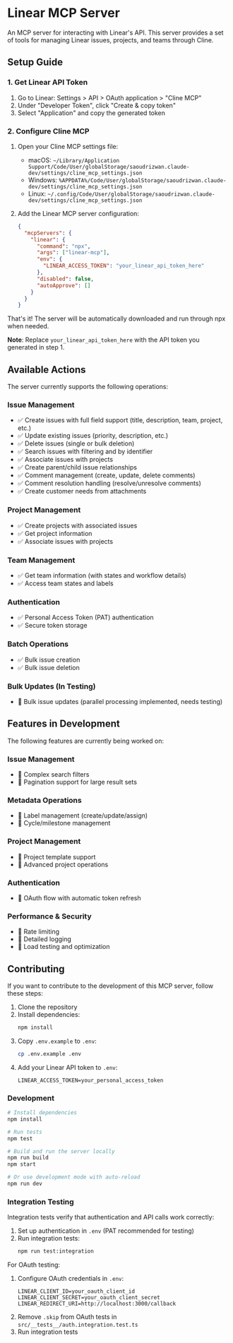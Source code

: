 # Linear MCP Server

An MCP server for interacting with Linear's API. This server provides a set of tools for managing Linear issues, projects, and teams through Cline.

## Setup Guide

### 1. Get Linear API Token

1. Go to Linear: Settings > API > OAuth application > "Cline MCP"
2. Under "Developer Token", click "Create & copy token"
3. Select "Application" and copy the generated token

### 2. Configure Cline MCP

1. Open your Cline MCP settings file:
   - macOS: `~/Library/Application Support/Code/User/globalStorage/saoudrizwan.claude-dev/settings/cline_mcp_settings.json`
   - Windows: `%APPDATA%/Code/User/globalStorage/saoudrizwan.claude-dev/settings/cline_mcp_settings.json`
   - Linux: `~/.config/Code/User/globalStorage/saoudrizwan.claude-dev/settings/cline_mcp_settings.json`

2. Add the Linear MCP server configuration:
   ```json
   {
     "mcpServers": {
       "linear": {
         "command": "npx",
         "args": ["linear-mcp"],
         "env": {
           "LINEAR_ACCESS_TOKEN": "your_linear_api_token_here"
         },
         "disabled": false,
         "autoApprove": []
       }
     }
   }
   ```

That's it! The server will be automatically downloaded and run through npx when needed.

**Note**: Replace `your_linear_api_token_here` with the API token you generated in step 1.

## Available Actions

The server currently supports the following operations:

### Issue Management
- ✅ Create issues with full field support (title, description, team, project, etc.)
- ✅ Update existing issues (priority, description, etc.)
- ✅ Delete issues (single or bulk deletion)
- ✅ Search issues with filtering and by identifier
- ✅ Associate issues with projects
- ✅ Create parent/child issue relationships
- ✅ Comment management (create, update, delete comments)
- ✅ Comment resolution handling (resolve/unresolve comments)
- ✅ Create customer needs from attachments

### Project Management
- ✅ Create projects with associated issues
- ✅ Get project information
- ✅ Associate issues with projects

### Team Management
- ✅ Get team information (with states and workflow details)
- ✅ Access team states and labels

### Authentication
- ✅ Personal Access Token (PAT) authentication
- ✅ Secure token storage

### Batch Operations
- ✅ Bulk issue creation
- ✅ Bulk issue deletion

### Bulk Updates (In Testing)
- 🚧 Bulk issue updates (parallel processing implemented, needs testing)

## Features in Development

The following features are currently being worked on:

### Issue Management
- 🚧 Complex search filters
- 🚧 Pagination support for large result sets

### Metadata Operations
- 🚧 Label management (create/update/assign)
- 🚧 Cycle/milestone management

### Project Management
- 🚧 Project template support
- 🚧 Advanced project operations

### Authentication
- 🚧 OAuth flow with automatic token refresh

### Performance & Security
- 🚧 Rate limiting
- 🚧 Detailed logging
- 🚧 Load testing and optimization

## Contributing

If you want to contribute to the development of this MCP server, follow these steps:

1. Clone the repository
2. Install dependencies:
   ```bash
   npm install
   ```
3. Copy `.env.example` to `.env`:
   ```bash
   cp .env.example .env
   ```
4. Add your Linear API token to `.env`:
   ```
   LINEAR_ACCESS_TOKEN=your_personal_access_token
   ```

### Development

```bash
# Install dependencies
npm install

# Run tests
npm test

# Build and run the server locally
npm run build
npm start

# Or use development mode with auto-reload
npm run dev
```

### Integration Testing

Integration tests verify that authentication and API calls work correctly:

1. Set up authentication in `.env` (PAT recommended for testing)
2. Run integration tests:
   ```bash
   npm run test:integration
   ```

For OAuth testing:
1. Configure OAuth credentials in `.env`:
   ```
   LINEAR_CLIENT_ID=your_oauth_client_id
   LINEAR_CLIENT_SECRET=your_oauth_client_secret
   LINEAR_REDIRECT_URI=http://localhost:3000/callback
   ```
2. Remove `.skip` from OAuth tests in `src/__tests__/auth.integration.test.ts`
3. Run integration tests
